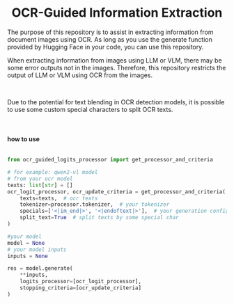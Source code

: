 # <center> OCR-Guided Information Extraction </center>

The purpose of this repository is to assist in extracting information from document images using OCR.
As long as you use the generate function provided by Hugging Face in your code, you can use this repository.
</br>

When extracting information from images using LLM or VLM, there may be some error outputs not in the images. Therefore, this repository restricts the output of LLM or VLM using OCR from the images.

</br>

Due to the potential for text blending in OCR detection models, it is possible to use some custom special characters to split OCR texts.

</br>

#### how to use

``` python

from ocr_guided_logits_processor import get_processor_and_criteria

# for example: qwen2-vl model
# from your ocr model
texts: list[str] = []
ocr_logit_processor, ocr_update_criteria = get_processor_and_criteria(
    texts=texts,  # ocr texts
    tokenizer=processor.tokenizer,  # your tokenizer
    specials=['<|im_end|>', '<|endoftext|>'],  # your generation config eos token
    split_text=True  # split texts by some special char
)

#your model
model = None
# your model inputs
inputs = None

res = model.generate(
    **inputs, 
    logits_processor=[ocr_logit_processor], 
    stopping_criteria=[ocr_update_criteria]
)
```
